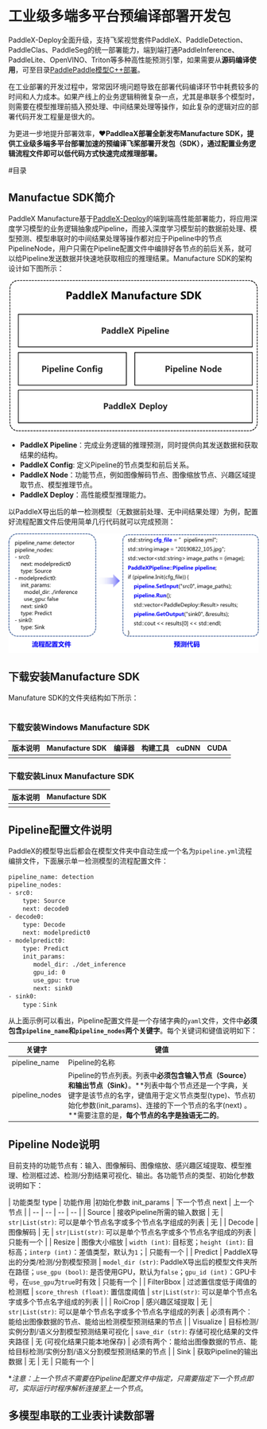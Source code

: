 # 工业级多端多平台预编译部署开发包

PaddleX-Deploy全面升级，支持飞桨视觉套件PaddleX、PaddleDetection、PaddleClas、PaddleSeg的统一部署能力，端到端打通PaddleInference、PaddleLite、OpenVINO、Triton等多种高性能预测引擎，如果需要从**源码编译使用**，可至目录[PaddlePaddle模型C++部署](https://github.com/PaddlePaddle/PaddleX/tree/develop/dygraph/deploy/cpp)。

在工业部署的开发过程中，常常因环境问题导致在部署代码编译环节中耗费较多的时间和人力成本。如果产线上的业务逻辑稍微复杂一点，尤其是串联多个模型时，则需要在模型推理前插入预处理、中间结果处理等操作，如此复杂的逻辑对应的部署代码开发工程量是很大的。

为更进一步地提升部署效率，**:heart:PaddleaX部署全新发布Manufacture SDK，提供工业级多端多平台部署加速的预编译飞桨部署开发包（SDK），通过配置业务逻辑流程文件即可以低代码方式快速完成推理部署。**


#目录

## Manufactue SDK简介

PaddleX Manufacture基于[PaddleX-Deploy](https://github.com/PaddlePaddle/PaddleX/tree/develop/dygraph/deploy/cpp)的端到端高性能部署能力，将应用深度学习模型的业务逻辑抽象成Pipeline，而接入深度学习模型前的数据前处理、模型预测、模型串联时的中间结果处理等操作都对应于Pipeline中的节点PipelineNode，用户只需在Pipeline配置文件中编排好各节点的前后关系，就可以给Pipeline发送数据并快速地获取相应的推理结果。Manufacture SDK的架构设计如下图所示：

<div align="center">
<img src="images/pipeline_arch.png"  width = "500" />              </div>

* **PaddleX Pipeline**：完成业务逻辑的推理预测，同时提供向其发送数据和获取结果的结构。
* **PaddleX Config**: 定义Pipeline的节点类型和前后关系。
* **PaddleX Node**：功能节点，例如图像解码节点、图像缩放节点、兴趣区域提取节点、模型推理节点。
* **PaddleX Deploy**：高性能模型推理能力。

以PaddleX导出后的单一检测模型（无数据前处理、无中间结果处理）为例，配置好流程配置文件后使用简单几行代码就可以完成预测：

<div align="center">
<img src="images/pipeline_det.png"  width = "600" />              </div>

## 下载安装Manufacture SDK

Manufature SDK的文件夹结构如下所示：

```
```

### 下载安装Windows Manufacture SDK

| 版本说明 | Manufacture SDK | 编译器 | 构建工具 | cuDNN | CUDA |
| -- | -- | -- | -- | -- | -- |
| | | | | | |

### 下载安装Linux Manufacture SDK

| 版本说明 | Manufacture SDK |
| -- | -- |
| | |

## Pipeline配置文件说明

PaddleX的模型导出后都会在模型文件夹中自动生成一个名为`pipeline.yml`流程编排文件，下面展示单一检测模型的流程配置文件：

```
pipeline_name: detection
pipeline_nodes:
- src0:
    type: Source
    next: decode0
- decode0:
    type: Decode
    next: modelpredict0
- modelpredict0:
    type: Predict
    init_params:
       model_dir: ./det_inference
       gpu_id: 0
       use_gpu: true
       next: sink0
- sink0:
    type：Sink
```

从上面示例可以看出，Pipeline配置文件是一个存储字典的`yaml`文件，文件中**必须包含`pipeline_name`和`pipeline_nodes`两个关键字**。每个关键词和键值说明如下：

| 关键字 | 键值 |
| -- | -- |
| pipeline_name | Pipeline的名称 |
| pipeline_nodes | Pipeline的节点列表。列表中**必须包含输入节点（Source）和输出节点（Sink）**。**列表中每个节点还是一个字典，关键字是该节点的名字，键值用于定义节点类型(type)、节点初始化参数(init_params)、连接的下一个节点的名字(next) 。**需要注意的是，**每个节点的名字是独语无二的**。|

## Pipeline Node说明

目前支持的功能节点有：输入、图像解码、图像缩放、感兴趣区域提取、模型推理、检测框过滤、检测/分割结果可视化、输出。各功能节点的类型、初始化参数说明如下：

| 功能类型 type | 功能作用 |初始化参数 init_params | 下一个节点 next | 上一个节点 |
| -- | -- | -- | -- |
| Source | 接收Pipeline所需的输入数据 | 无 | `str|List(str)`: 可以是单个节点名字或多个节点名字组成的列表 | 无 |
| Decode | 图像解码 | 无 | `str|List(str)`: 可以是单个节点名字或多个节点名字组成的列表 | 只能有一个 |
| Resize | 图像大小缩放 | `width (int)`: 目标宽；`height (int)`: 目标高；`interp (int)`：差值类型，默认为`1`；| 只能有一个 |
| Predict | PaddleX导出的分类/检测/分割模型预测 | `model_dir (str)`: PaddleX导出后的模型文件夹所在路径；`use_gpu (bool)`: 是否使用GPU，默认为`false`；`gpu_id (int)`：GPU卡号，在`use_gpu`为`true`时有效 | 只能有一个 |
| FilterBbox | 过滤置信度低于阈值的检测框 | `score_thresh (float)`: 置信度阈值 | `str|List(str)`: 可以是单个节点名字或多个节点名字组成的列表 |  |
| RoiCrop | 感兴趣区域提取 | 无 | `str|List(str)`: 可以是单个节点名字或多个节点名字组成的列表 | 必须有两个：能给出图像数据的节点、能给出检测模型预测结果的节点 |
| Visualize | 目标检测/实例分割/语义分割模型预测结果可视化 | `save_dir (str)`: 存储可视化结果的文件夹路径 | 无 (可视化结果只能本地保存) | 必须有两个：能给出图像数据的节点、能给目标检测/实例分割/语义分割模型预测结果的节点 |
| Sink | 获取Pipeline的输出数据 | 无 | 无 | 只能有一个 |

**注意：上一个节点不需要在Pipeline配置文件中指定，只需要指定下一个节点即可，实际运行时程序解析连接至上一个节点*。

## 多模型串联的工业表计读数部署
